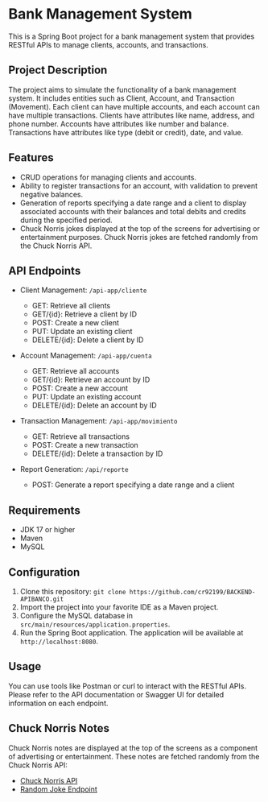 # Bank Management System

This is a Spring Boot project for a bank management system that provides RESTful APIs to manage clients, accounts, and transactions.

## Project Description

The project aims to simulate the functionality of a bank management system. It includes entities such as Client, Account, and Transaction (Movement). Each client can have multiple accounts, and each account can have multiple transactions. Clients have attributes like name, address, and phone number. Accounts have attributes like number and balance. Transactions have attributes like type (debit or credit), date, and value.

## Features

- CRUD operations for managing clients and accounts.
- Ability to register transactions for an account, with validation to prevent negative balances.
- Generation of reports specifying a date range and a client to display associated accounts with their balances and total debits and credits during the specified period.
- Chuck Norris jokes displayed at the top of the screens for advertising or entertainment purposes. Chuck Norris jokes are fetched randomly from the Chuck Norris API.

## API Endpoints

- Client Management: `/api-app/cliente`
  - GET: Retrieve all clients
  - GET/{id}: Retrieve a client by ID
  - POST: Create a new client
  - PUT: Update an existing client
  - DELETE/{id}: Delete a client by ID

- Account Management: `/api-app/cuenta`
  - GET: Retrieve all accounts
  - GET/{id}: Retrieve an account by ID
  - POST: Create a new account
  - PUT: Update an existing account
  - DELETE/{id}: Delete an account by ID

- Transaction Management: `/api-app/movimiento`
  - GET: Retrieve all transactions
  - POST: Create a new transaction
  - DELETE/{id}: Delete a transaction by ID

- Report Generation: `/api/reporte`
  - POST: Generate a report specifying a date range and a client

## Requirements

- JDK 17 or higher
- Maven
- MySQL

## Configuration

1. Clone this repository: `git clone https://github.com/cr92199/BACKEND-APIBANCO.git`
2. Import the project into your favorite IDE as a Maven project.
3. Configure the MySQL database in `src/main/resources/application.properties`.
4. Run the Spring Boot application. The application will be available at `http://localhost:8080`.

## Usage

You can use tools like Postman or curl to interact with the RESTful APIs. Please refer to the API documentation or Swagger UI for detailed information on each endpoint.

## Chuck Norris Notes

Chuck Norris notes are displayed at the top of the screens as a component of advertising or entertainment. These notes are fetched randomly from the Chuck Norris API:
- [Chuck Norris API](https://api.chucknorris.io/)
- [Random Joke Endpoint](https://api.chucknorris.io/jokes/random)

